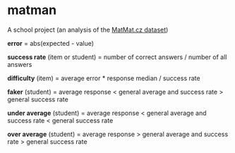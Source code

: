 # matman
A school project (an analysis of the [MatMat.cz dataset](https://github.com/adaptive-learning/matmat-web/blob/master/data/data_description.md))

**error** = abs(expected - value)

**success rate** (item or student) = number of correct answers / number of all answers

**difficulty** (item) = average error * response median / success rate


**faker** (student) = average response < general average and success rate > general success rate

**under average** (student) = average response < general average and success rate < general success rate

**over average** (student) = average response > general average and success rate > general success rate
